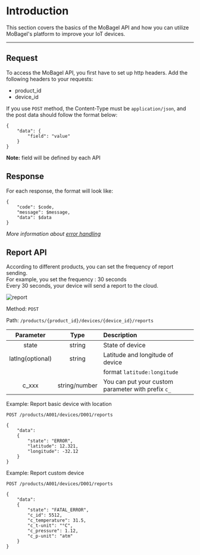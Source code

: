 # Introduction

This section covers the basics of the MoBagel API and how you can utilize MoBagel's platform to improve your IoT devices.


---

## Request
To access the MoBagel API, you first have to set up http headers. Add the following headers to your requests:

+ product_id
+ device_id

If you use `POST` method, the Content-Type must be `application/json`, and the post data should follow the format below:

    {
        "data": {
            "field": "value"
        }
    }

**Note:** field will be defined by each API

## Response
For each response, the format will look like:

    {
        "code": $code,
        "message": $message,
        "data": $data
    }

*More information about [error handling](error-handling.md)*

## Report API
According to different products, you can set the frequency of report sending.  
For example, you set the frequency : 30 seconds  
Every 30 seconds, your device will send a report to the cloud.

![report](../../img/docs/report.png)

Method: `POST`

Path: `/products/{product_id}/devices/{device_id}/reports`

| Parameter        | Type          | Description                       |
| :--:             | :-----:       | :----                             |
| state            | string        | State of device                   |
| latlng(optional) | string        | Latitude and longitude of device  |
|                  |               | format `latitude:longitude`       |
| c_xxx             | string/number | You can put your custom parameter with prefix `c_` |


Example: Report basic device with location
```http
POST /products/A001/devices/D001/reports

{
    "data":
    {
        "state": "ERROR",
        "latitude": 12.321,
        "longitude": -32.12
    }
}
```

Example: Report custom device
```http
POST /products/A001/devices/D001/reports

{
    "data":
    {
        "state": "FATAL_ERROR",
        "c_id": 5512,
        "c_temperature": 31.5,
        "c_t-unit": "°C",
        "c_pressure": 1.12,
        "c_p-unit": "atm"
    }
}
```

